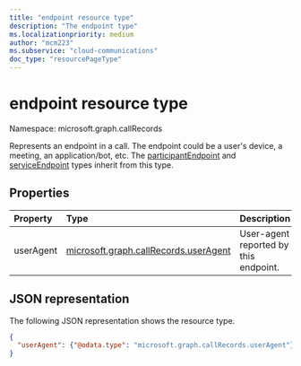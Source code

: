 ```yaml
---
title: "endpoint resource type"
description: "The endpoint type"
ms.localizationpriority: medium
author: "mcm223"
ms.subservice: "cloud-communications"
doc_type: "resourcePageType"
---
```


# endpoint resource type

Namespace: microsoft.graph.callRecords

Represents an endpoint in a call. The endpoint could be a user's device, a meeting,
an application/bot, etc. The [participantEndpoint](callrecords-participantendpoint.md) and
[serviceEndpoint](callrecords-serviceendpoint.md) types inherit from this type.

## Properties

| Property     | Type        | Description |
|:-------------|:------------|:------------|
|userAgent|[microsoft.graph.callRecords.userAgent](callrecords-useragent.md)|User-agent reported by this endpoint.|

## JSON representation

The following JSON representation shows the resource type.

<!-- {
  "blockType": "resource",
  "optionalProperties": [

  ],
  "@odata.type": "microsoft.graph.callRecords.endpoint",
  "baseType": null
}-->

```json
{
  "userAgent": {"@odata.type": "microsoft.graph.callRecords.userAgent"}
}
```

<!-- uuid: 16cd6b66-4b1a-43a1-adaf-3a886856ed98
2019-02-04 14:57:30 UTC -->
<!-- {
  "type": "#page.annotation",
  "description": "endpoint resource",
  "keywords": "",
  "section": "documentation",
  "tocPath": ""
}-->
